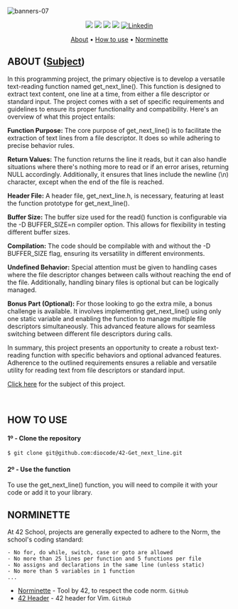 ![banners-07](https://github.com/diocode/42-Get_next_line/assets/107859177/776ea4ed-fb5f-4dcd-9955-d57a21c72699)

<p align="center">
	<img src="https://img.shields.io/badge/status-finished-success?color=%2312bab9&style=flat-square"/>
	<img src="https://img.shields.io/badge/evaluated-05%20%2F%2012%20%2F%202022-success?color=%2312bab9&style=flat-square"/>
	<img src="https://img.shields.io/badge/score-125%20%2F%20100-success?color=%2312bab9&style=flat-square"/>
	<img src="https://img.shields.io/github/last-commit/diocode/philosophers?color=%2312bab9&style=flat-square"/>
	<a href='https://www.linkedin.com/in/diogo-gsilva' target="_blank"><img alt='Linkedin' src='https://img.shields.io/badge/LinkedIn-100000?style=flat-square&logo=Linkedin&logoColor=white&labelColor=0A66C2&color=0A66C2'/></a>
</p>

<p align="center">
	<a href="#about">About</a> •
	<a href="#how-to-use">How to use</a> •
	<a href="#norminette">Norminette</a>
</p>

## ABOUT ([Subject](/.github/en.subject.pdf))

In this programming project, the primary objective is to develop a versatile text-reading function named get_next_line(). This function is designed to extract text content, one line at a time, from either a file descriptor or standard input. The project comes with a set of specific requirements and guidelines to ensure its proper functionality and compatibility. Here's an overview of what this project entails:

**Function Purpose:** The core purpose of get_next_line() is to facilitate the extraction of text lines from a file descriptor. It does so while adhering to precise behavior rules.

**Return Values:** The function returns the line it reads, but it can also handle situations where there's nothing more to read or if an error arises, returning NULL accordingly. Additionally, it ensures that lines include the newline (\n) character, except when the end of the file is reached.

**Header File:** A header file, get_next_line.h, is necessary, featuring at least the function prototype for get_next_line().

**Buffer Size:** The buffer size used for the read() function is configurable via the -D BUFFER_SIZE=n compiler option. This allows for flexibility in testing different buffer sizes.

**Compilation:** The code should be compilable with and without the -D BUFFER_SIZE flag, ensuring its versatility in different environments.

**Undefined Behavior:** Special attention must be given to handling cases where the file descriptor changes between calls without reaching the end of the file. Additionally, handling binary files is optional but can be logically managed.

**Bonus Part (Optional):** For those looking to go the extra mile, a bonus challenge is available. It involves implementing get_next_line() using only one static variable and enabling the function to manage multiple file descriptors simultaneously. This advanced feature allows for seamless switching between different file descriptors during calls.

In summary, this project presents an opportunity to create a robust text-reading function with specific behaviors and optional advanced features. Adherence to the outlined requirements ensures a reliable and versatile utility for reading text from file descriptors or standard input.

<a href="/.github/en.subject.pdf">Click here</a> for the subject of this project.

<br>

## HOW TO USE
#### 1º - Clone the repository
```bash
$ git clone git@github.com:diocode/42-Get_next_line.git
```
#### 2º - Use the function
To use the get_next_line() function, you will need to compile it with your code or add it to your library.
<br>

## NORMINETTE
At 42 School, projects are generally expected to adhere to the Norm, the school's coding standard:

```
- No for, do while, switch, case or goto are allowed
- No more than 25 lines per function and 5 functions per file
- No assigns and declarations in the same line (unless static)
- No more than 5 variables in 1 function
... 
```

* [Norminette](https://github.com/42School/norminette) - Tool by 42, to respect the code norm. `GitHub`
* [42 Header](https://github.com/42Paris/42header) - 42 header for Vim. `GitHub`
